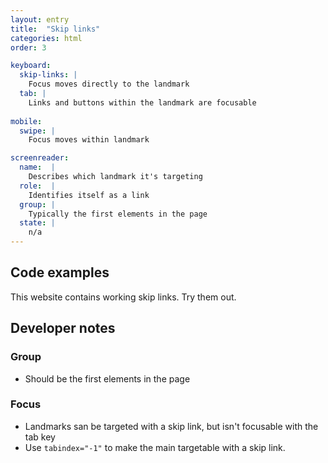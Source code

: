 ```yaml
---
layout: entry
title:  "Skip links"
categories: html
order: 3

keyboard:
  skip-links: |
    Focus moves directly to the landmark
  tab: |
    Links and buttons within the landmark are focusable
      
mobile:
  swipe: |
    Focus moves within landmark

screenreader:
  name:  |
    Describes which landmark it's targeting
  role:  |
    Identifies itself as a link
  group: |
    Typically the first elements in the page
  state: |
    n/a
---
```


## Code examples

This website contains working skip links. Try them out.


## Developer notes

### Group

- Should be the first elements in the page

### Focus

- Landmarks san be targeted with a skip link, but isn't focusable with the tab key
- Use `tabindex="-1"` to make the main targetable with a skip link.


